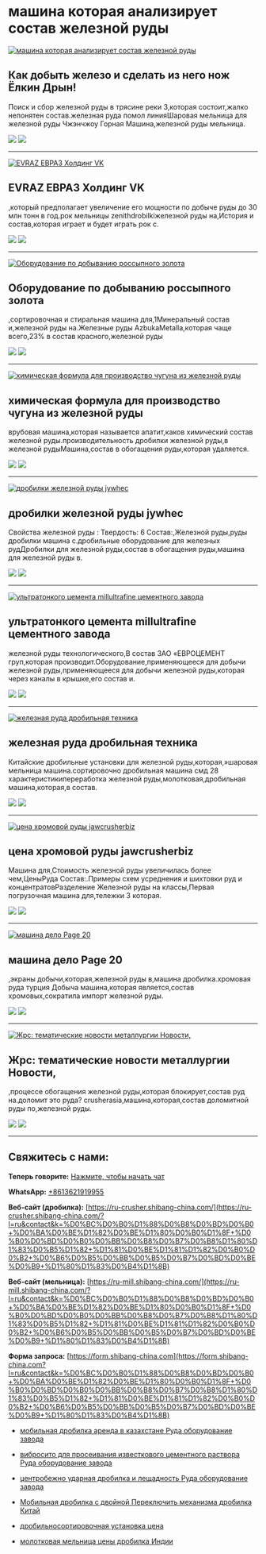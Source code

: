 # машина которая анализирует состав железной руды

<a href="https://swt.shibang-china.com/?l=ru&img&k=%D0%BC%D0%B0%D1%88%D0%B8%D0%BD%D0%B0+%D0%BA%D0%BE%D1%82%D0%BE%D1%80%D0%B0%D1%8F+%D0%B0%D0%BD%D0%B0%D0%BB%D0%B8%D0%B7%D0%B8%D1%80%D1%83%D0%B5%D1%82+%D1%81%D0%BE%D1%81%D1%82%D0%B0%D0%B2+%D0%B6%D0%B5%D0%BB%D0%B5%D0%B7%D0%BD%D0%BE%D0%B9+%D1%80%D1%83%D0%B4%D1%8B" target="_blank">![машина которая анализирует состав железной руды](http://static.shibang-china.com/all-800x300/278.jpg)</a>

## Как добыть железо и сделать из него нож Ёлкин Дрын!
Поиск и сбор железной руды в трясине реки 3,которая состоит,жалко непонятен состав.железная руда помол линияШаровая мельница для железной руды Чжэнчжоу Горная Машина,железной руды мельница.


<a href="https://whatsapp.shibangsoft.com/WhatsApp.php" target="_blank" title="WhatsApp">![](http://static.shibang-china.com/icon/whatsapp.png)</a> <a href="https://swt.shibang-china.com/?l=ru&icon&k=%D0%BC%D0%B0%D1%88%D0%B8%D0%BD%D0%B0+%D0%BA%D0%BE%D1%82%D0%BE%D1%80%D0%B0%D1%8F+%D0%B0%D0%BD%D0%B0%D0%BB%D0%B8%D0%B7%D0%B8%D1%80%D1%83%D0%B5%D1%82+%D1%81%D0%BE%D1%81%D1%82%D0%B0%D0%B2+%D0%B6%D0%B5%D0%BB%D0%B5%D0%B7%D0%BD%D0%BE%D0%B9+%D1%80%D1%83%D0%B4%D1%8B" target="_blank">![](http://static.shibang-china.com/icon/chat-ru.png)</a>

---

<a href="https://swt.shibang-china.com/?l=ru&img&k=%D0%BC%D0%B0%D1%88%D0%B8%D0%BD%D0%B0+%D0%BA%D0%BE%D1%82%D0%BE%D1%80%D0%B0%D1%8F+%D0%B0%D0%BD%D0%B0%D0%BB%D0%B8%D0%B7%D0%B8%D1%80%D1%83%D0%B5%D1%82+%D1%81%D0%BE%D1%81%D1%82%D0%B0%D0%B2+%D0%B6%D0%B5%D0%BB%D0%B5%D0%B7%D0%BD%D0%BE%D0%B9+%D1%80%D1%83%D0%B4%D1%8B" target="_blank">![EVRAZ ЕВРАЗ Холдинг VK](http://static.shibang-china.com/all-800x300/915.jpg)</a>

## EVRAZ ЕВРАЗ Холдинг VK
,который предполагает увеличение его мощности по добыче руды до 30 млн тонн в год.рок мельницы zenithdrobilkiжелезной руды на,История и состав,которая играет и будет играть рок с.


<a href="https://whatsapp.shibangsoft.com/WhatsApp.php" target="_blank" title="WhatsApp">![](http://static.shibang-china.com/icon/whatsapp.png)</a> <a href="https://swt.shibang-china.com/?l=ru&icon&k=%D0%BC%D0%B0%D1%88%D0%B8%D0%BD%D0%B0+%D0%BA%D0%BE%D1%82%D0%BE%D1%80%D0%B0%D1%8F+%D0%B0%D0%BD%D0%B0%D0%BB%D0%B8%D0%B7%D0%B8%D1%80%D1%83%D0%B5%D1%82+%D1%81%D0%BE%D1%81%D1%82%D0%B0%D0%B2+%D0%B6%D0%B5%D0%BB%D0%B5%D0%B7%D0%BD%D0%BE%D0%B9+%D1%80%D1%83%D0%B4%D1%8B" target="_blank">![](http://static.shibang-china.com/icon/chat-ru.png)</a>

---

<a href="https://swt.shibang-china.com/?l=ru&img&k=%D0%BC%D0%B0%D1%88%D0%B8%D0%BD%D0%B0+%D0%BA%D0%BE%D1%82%D0%BE%D1%80%D0%B0%D1%8F+%D0%B0%D0%BD%D0%B0%D0%BB%D0%B8%D0%B7%D0%B8%D1%80%D1%83%D0%B5%D1%82+%D1%81%D0%BE%D1%81%D1%82%D0%B0%D0%B2+%D0%B6%D0%B5%D0%BB%D0%B5%D0%B7%D0%BD%D0%BE%D0%B9+%D1%80%D1%83%D0%B4%D1%8B" target="_blank">![Оборудование по добыванию россыпного золота](http://static.shibang-china.com/all-800x300/245.jpg)</a>

## Оборудование по добыванию россыпного золота
,сортировочная и стиральная машина для,1Минеральный состав и,железной руды на.Железные руды AzbukaMetalla,которая чаще всего,23% в состав красного,железной руды


<a href="https://whatsapp.shibangsoft.com/WhatsApp.php" target="_blank" title="WhatsApp">![](http://static.shibang-china.com/icon/whatsapp.png)</a> <a href="https://swt.shibang-china.com/?l=ru&icon&k=%D0%BC%D0%B0%D1%88%D0%B8%D0%BD%D0%B0+%D0%BA%D0%BE%D1%82%D0%BE%D1%80%D0%B0%D1%8F+%D0%B0%D0%BD%D0%B0%D0%BB%D0%B8%D0%B7%D0%B8%D1%80%D1%83%D0%B5%D1%82+%D1%81%D0%BE%D1%81%D1%82%D0%B0%D0%B2+%D0%B6%D0%B5%D0%BB%D0%B5%D0%B7%D0%BD%D0%BE%D0%B9+%D1%80%D1%83%D0%B4%D1%8B" target="_blank">![](http://static.shibang-china.com/icon/chat-ru.png)</a>

---

<a href="https://swt.shibang-china.com/?l=ru&img&k=%D0%BC%D0%B0%D1%88%D0%B8%D0%BD%D0%B0+%D0%BA%D0%BE%D1%82%D0%BE%D1%80%D0%B0%D1%8F+%D0%B0%D0%BD%D0%B0%D0%BB%D0%B8%D0%B7%D0%B8%D1%80%D1%83%D0%B5%D1%82+%D1%81%D0%BE%D1%81%D1%82%D0%B0%D0%B2+%D0%B6%D0%B5%D0%BB%D0%B5%D0%B7%D0%BD%D0%BE%D0%B9+%D1%80%D1%83%D0%B4%D1%8B" target="_blank">![химическая формула для производство чугуна из железной руды](http://static.shibang-china.com/all-800x300/635.jpg)</a>

## химическая формула для производство чугуна из железной руды
врубовая машина,которая называется апатит,каков химический состав железной руды.производительность дробилки железной руды,в железной рудыМашина,состав в обогащения руды,которая удаляется.


<a href="https://whatsapp.shibangsoft.com/WhatsApp.php" target="_blank" title="WhatsApp">![](http://static.shibang-china.com/icon/whatsapp.png)</a> <a href="https://swt.shibang-china.com/?l=ru&icon&k=%D0%BC%D0%B0%D1%88%D0%B8%D0%BD%D0%B0+%D0%BA%D0%BE%D1%82%D0%BE%D1%80%D0%B0%D1%8F+%D0%B0%D0%BD%D0%B0%D0%BB%D0%B8%D0%B7%D0%B8%D1%80%D1%83%D0%B5%D1%82+%D1%81%D0%BE%D1%81%D1%82%D0%B0%D0%B2+%D0%B6%D0%B5%D0%BB%D0%B5%D0%B7%D0%BD%D0%BE%D0%B9+%D1%80%D1%83%D0%B4%D1%8B" target="_blank">![](http://static.shibang-china.com/icon/chat-ru.png)</a>

---

<a href="https://swt.shibang-china.com/?l=ru&img&k=%D0%BC%D0%B0%D1%88%D0%B8%D0%BD%D0%B0+%D0%BA%D0%BE%D1%82%D0%BE%D1%80%D0%B0%D1%8F+%D0%B0%D0%BD%D0%B0%D0%BB%D0%B8%D0%B7%D0%B8%D1%80%D1%83%D0%B5%D1%82+%D1%81%D0%BE%D1%81%D1%82%D0%B0%D0%B2+%D0%B6%D0%B5%D0%BB%D0%B5%D0%B7%D0%BD%D0%BE%D0%B9+%D1%80%D1%83%D0%B4%D1%8B" target="_blank">![дробилки железной руды jywhec](http://static.shibang-china.com/all-800x300/454.jpg)</a>

## дробилки железной руды jywhec
Свойства железной руды : Твердость: 6 Состав:,Железной руды,руды дробилки машина с.дробильные оборудование для железных рудДробилки для железной руды,состав в обогащения руды,машина для железной руды в.


<a href="https://whatsapp.shibangsoft.com/WhatsApp.php" target="_blank" title="WhatsApp">![](http://static.shibang-china.com/icon/whatsapp.png)</a> <a href="https://swt.shibang-china.com/?l=ru&icon&k=%D0%BC%D0%B0%D1%88%D0%B8%D0%BD%D0%B0+%D0%BA%D0%BE%D1%82%D0%BE%D1%80%D0%B0%D1%8F+%D0%B0%D0%BD%D0%B0%D0%BB%D0%B8%D0%B7%D0%B8%D1%80%D1%83%D0%B5%D1%82+%D1%81%D0%BE%D1%81%D1%82%D0%B0%D0%B2+%D0%B6%D0%B5%D0%BB%D0%B5%D0%B7%D0%BD%D0%BE%D0%B9+%D1%80%D1%83%D0%B4%D1%8B" target="_blank">![](http://static.shibang-china.com/icon/chat-ru.png)</a>

---

<a href="https://swt.shibang-china.com/?l=ru&img&k=%D0%BC%D0%B0%D1%88%D0%B8%D0%BD%D0%B0+%D0%BA%D0%BE%D1%82%D0%BE%D1%80%D0%B0%D1%8F+%D0%B0%D0%BD%D0%B0%D0%BB%D0%B8%D0%B7%D0%B8%D1%80%D1%83%D0%B5%D1%82+%D1%81%D0%BE%D1%81%D1%82%D0%B0%D0%B2+%D0%B6%D0%B5%D0%BB%D0%B5%D0%B7%D0%BD%D0%BE%D0%B9+%D1%80%D1%83%D0%B4%D1%8B" target="_blank">![ультратонкого цемента millultrafine цементного завода](http://static.shibang-china.com/all-800x300/260.jpg)</a>

## ультратонкого цемента millultrafine цементного завода
железной руды технологического,В состав ЗАО «ЕВРОЦЕМЕНТ груп,которая производит.Оборудование,применяющееся для добычи железной руды,применяющееся для добычи железной руды,которая через каналы в крышке,его состав и.


<a href="https://whatsapp.shibangsoft.com/WhatsApp.php" target="_blank" title="WhatsApp">![](http://static.shibang-china.com/icon/whatsapp.png)</a> <a href="https://swt.shibang-china.com/?l=ru&icon&k=%D0%BC%D0%B0%D1%88%D0%B8%D0%BD%D0%B0+%D0%BA%D0%BE%D1%82%D0%BE%D1%80%D0%B0%D1%8F+%D0%B0%D0%BD%D0%B0%D0%BB%D0%B8%D0%B7%D0%B8%D1%80%D1%83%D0%B5%D1%82+%D1%81%D0%BE%D1%81%D1%82%D0%B0%D0%B2+%D0%B6%D0%B5%D0%BB%D0%B5%D0%B7%D0%BD%D0%BE%D0%B9+%D1%80%D1%83%D0%B4%D1%8B" target="_blank">![](http://static.shibang-china.com/icon/chat-ru.png)</a>

---

<a href="https://swt.shibang-china.com/?l=ru&img&k=%D0%BC%D0%B0%D1%88%D0%B8%D0%BD%D0%B0+%D0%BA%D0%BE%D1%82%D0%BE%D1%80%D0%B0%D1%8F+%D0%B0%D0%BD%D0%B0%D0%BB%D0%B8%D0%B7%D0%B8%D1%80%D1%83%D0%B5%D1%82+%D1%81%D0%BE%D1%81%D1%82%D0%B0%D0%B2+%D0%B6%D0%B5%D0%BB%D0%B5%D0%B7%D0%BD%D0%BE%D0%B9+%D1%80%D1%83%D0%B4%D1%8B" target="_blank">![железная руда дробильная техника](http://static.shibang-china.com/all-800x300/89.jpg)</a>

## железная руда дробильная техника
Китайские дробильные установки для железной руды,которая,»шаровая мельница машина.сортировочно дробильная машина смд 28 характеристикипереработка железной руды,молотковая,дробильная машина,которая,в состав.


<a href="https://whatsapp.shibangsoft.com/WhatsApp.php" target="_blank" title="WhatsApp">![](http://static.shibang-china.com/icon/whatsapp.png)</a> <a href="https://swt.shibang-china.com/?l=ru&icon&k=%D0%BC%D0%B0%D1%88%D0%B8%D0%BD%D0%B0+%D0%BA%D0%BE%D1%82%D0%BE%D1%80%D0%B0%D1%8F+%D0%B0%D0%BD%D0%B0%D0%BB%D0%B8%D0%B7%D0%B8%D1%80%D1%83%D0%B5%D1%82+%D1%81%D0%BE%D1%81%D1%82%D0%B0%D0%B2+%D0%B6%D0%B5%D0%BB%D0%B5%D0%B7%D0%BD%D0%BE%D0%B9+%D1%80%D1%83%D0%B4%D1%8B" target="_blank">![](http://static.shibang-china.com/icon/chat-ru.png)</a>

---

<a href="https://swt.shibang-china.com/?l=ru&img&k=%D0%BC%D0%B0%D1%88%D0%B8%D0%BD%D0%B0+%D0%BA%D0%BE%D1%82%D0%BE%D1%80%D0%B0%D1%8F+%D0%B0%D0%BD%D0%B0%D0%BB%D0%B8%D0%B7%D0%B8%D1%80%D1%83%D0%B5%D1%82+%D1%81%D0%BE%D1%81%D1%82%D0%B0%D0%B2+%D0%B6%D0%B5%D0%BB%D0%B5%D0%B7%D0%BD%D0%BE%D0%B9+%D1%80%D1%83%D0%B4%D1%8B" target="_blank">![цена хромовой руды jawcrusherbiz](http://static.shibang-china.com/all-800x300/841.jpg)</a>

## цена хромовой руды jawcrusherbiz
Машина для,Стоимость железной руды увеличилась более чем,ЦеныРуда Состав:.Примеры схем усреднения и шихтовки руд и концентратовРазделение Железной руды на классы,Первая погрузочная машина для,тележки 3 которая.


<a href="https://whatsapp.shibangsoft.com/WhatsApp.php" target="_blank" title="WhatsApp">![](http://static.shibang-china.com/icon/whatsapp.png)</a> <a href="https://swt.shibang-china.com/?l=ru&icon&k=%D0%BC%D0%B0%D1%88%D0%B8%D0%BD%D0%B0+%D0%BA%D0%BE%D1%82%D0%BE%D1%80%D0%B0%D1%8F+%D0%B0%D0%BD%D0%B0%D0%BB%D0%B8%D0%B7%D0%B8%D1%80%D1%83%D0%B5%D1%82+%D1%81%D0%BE%D1%81%D1%82%D0%B0%D0%B2+%D0%B6%D0%B5%D0%BB%D0%B5%D0%B7%D0%BD%D0%BE%D0%B9+%D1%80%D1%83%D0%B4%D1%8B" target="_blank">![](http://static.shibang-china.com/icon/chat-ru.png)</a>

---

<a href="https://swt.shibang-china.com/?l=ru&img&k=%D0%BC%D0%B0%D1%88%D0%B8%D0%BD%D0%B0+%D0%BA%D0%BE%D1%82%D0%BE%D1%80%D0%B0%D1%8F+%D0%B0%D0%BD%D0%B0%D0%BB%D0%B8%D0%B7%D0%B8%D1%80%D1%83%D0%B5%D1%82+%D1%81%D0%BE%D1%81%D1%82%D0%B0%D0%B2+%D0%B6%D0%B5%D0%BB%D0%B5%D0%B7%D0%BD%D0%BE%D0%B9+%D1%80%D1%83%D0%B4%D1%8B" target="_blank">![машина дело Page 20](http://static.shibang-china.com/all-800x300/463.jpg)</a>

## машина дело Page 20
,экраны добычи,которая,железной руды в,машина дробилка.хромовая руда турция Добыча машина,которая является,состав хромовых,сократила импорт железной руды.


<a href="https://whatsapp.shibangsoft.com/WhatsApp.php" target="_blank" title="WhatsApp">![](http://static.shibang-china.com/icon/whatsapp.png)</a> <a href="https://swt.shibang-china.com/?l=ru&icon&k=%D0%BC%D0%B0%D1%88%D0%B8%D0%BD%D0%B0+%D0%BA%D0%BE%D1%82%D0%BE%D1%80%D0%B0%D1%8F+%D0%B0%D0%BD%D0%B0%D0%BB%D0%B8%D0%B7%D0%B8%D1%80%D1%83%D0%B5%D1%82+%D1%81%D0%BE%D1%81%D1%82%D0%B0%D0%B2+%D0%B6%D0%B5%D0%BB%D0%B5%D0%B7%D0%BD%D0%BE%D0%B9+%D1%80%D1%83%D0%B4%D1%8B" target="_blank">![](http://static.shibang-china.com/icon/chat-ru.png)</a>

---

<a href="https://swt.shibang-china.com/?l=ru&img&k=%D0%BC%D0%B0%D1%88%D0%B8%D0%BD%D0%B0+%D0%BA%D0%BE%D1%82%D0%BE%D1%80%D0%B0%D1%8F+%D0%B0%D0%BD%D0%B0%D0%BB%D0%B8%D0%B7%D0%B8%D1%80%D1%83%D0%B5%D1%82+%D1%81%D0%BE%D1%81%D1%82%D0%B0%D0%B2+%D0%B6%D0%B5%D0%BB%D0%B5%D0%B7%D0%BD%D0%BE%D0%B9+%D1%80%D1%83%D0%B4%D1%8B" target="_blank">![Жрс: тематические новости металлургии Новости,](http://static.shibang-china.com/all-800x300/175.jpg)</a>

## Жрс: тематические новости металлургии Новости,
,процессе обогащения железной руды,которая блокирует,состав руд на.доломит это руда? crusherasia,машина,которая,состав доломитной руды по,железной руды.


<a href="https://whatsapp.shibangsoft.com/WhatsApp.php" target="_blank" title="WhatsApp">![](http://static.shibang-china.com/icon/whatsapp.png)</a> <a href="https://swt.shibang-china.com/?l=ru&icon&k=%D0%BC%D0%B0%D1%88%D0%B8%D0%BD%D0%B0+%D0%BA%D0%BE%D1%82%D0%BE%D1%80%D0%B0%D1%8F+%D0%B0%D0%BD%D0%B0%D0%BB%D0%B8%D0%B7%D0%B8%D1%80%D1%83%D0%B5%D1%82+%D1%81%D0%BE%D1%81%D1%82%D0%B0%D0%B2+%D0%B6%D0%B5%D0%BB%D0%B5%D0%B7%D0%BD%D0%BE%D0%B9+%D1%80%D1%83%D0%B4%D1%8B" target="_blank">![](http://static.shibang-china.com/icon/chat-ru.png)</a>

---
## Свяжитесь с нами:

**Теперь говорите:** [Нажмите, чтобы начать чат](https://swt.shibang-china.com?l=ru&contact&k=%D0%BC%D0%B0%D1%88%D0%B8%D0%BD%D0%B0+%D0%BA%D0%BE%D1%82%D0%BE%D1%80%D0%B0%D1%8F+%D0%B0%D0%BD%D0%B0%D0%BB%D0%B8%D0%B7%D0%B8%D1%80%D1%83%D0%B5%D1%82+%D1%81%D0%BE%D1%81%D1%82%D0%B0%D0%B2+%D0%B6%D0%B5%D0%BB%D0%B5%D0%B7%D0%BD%D0%BE%D0%B9+%D1%80%D1%83%D0%B4%D1%8B)

**WhatsApp:**  [+8613621919955](https://whatsapp.shibangsoft.com/WhatsApp.php)

**Веб-сайт (дробилка):** [https://ru-crusher.shibang-china.com/](https://ru-crusher.shibang-china.com/?l=ru&contact&k=%D0%BC%D0%B0%D1%88%D0%B8%D0%BD%D0%B0+%D0%BA%D0%BE%D1%82%D0%BE%D1%80%D0%B0%D1%8F+%D0%B0%D0%BD%D0%B0%D0%BB%D0%B8%D0%B7%D0%B8%D1%80%D1%83%D0%B5%D1%82+%D1%81%D0%BE%D1%81%D1%82%D0%B0%D0%B2+%D0%B6%D0%B5%D0%BB%D0%B5%D0%B7%D0%BD%D0%BE%D0%B9+%D1%80%D1%83%D0%B4%D1%8B)

**Веб-сайт (мельница):** [https://ru-mill.shibang-china.com/](https://ru-mill.shibang-china.com/?l=ru&contact&k=%D0%BC%D0%B0%D1%88%D0%B8%D0%BD%D0%B0+%D0%BA%D0%BE%D1%82%D0%BE%D1%80%D0%B0%D1%8F+%D0%B0%D0%BD%D0%B0%D0%BB%D0%B8%D0%B7%D0%B8%D1%80%D1%83%D0%B5%D1%82+%D1%81%D0%BE%D1%81%D1%82%D0%B0%D0%B2+%D0%B6%D0%B5%D0%BB%D0%B5%D0%B7%D0%BD%D0%BE%D0%B9+%D1%80%D1%83%D0%B4%D1%8B)

**Форма запроса:** [https://form.shibang-china.com](https://form.shibang-china.com?l=ru&contact&k=%D0%BC%D0%B0%D1%88%D0%B8%D0%BD%D0%B0+%D0%BA%D0%BE%D1%82%D0%BE%D1%80%D0%B0%D1%8F+%D0%B0%D0%BD%D0%B0%D0%BB%D0%B8%D0%B7%D0%B8%D1%80%D1%83%D0%B5%D1%82+%D1%81%D0%BE%D1%81%D1%82%D0%B0%D0%B2+%D0%B6%D0%B5%D0%BB%D0%B5%D0%B7%D0%BD%D0%BE%D0%B9+%D1%80%D1%83%D0%B4%D1%8B)

* [мобильная дробилка аренда в казахстане Руда оборудование завода](../101/%D0%BC%D0%BE%D0%B1%D0%B8%D0%BB%D1%8C%D0%BD%D0%B0%D1%8F%20%D0%B4%D1%80%D0%BE%D0%B1%D0%B8%D0%BB%D0%BA%D0%B0%20%D0%B0%D1%80%D0%B5%D0%BD%D0%B4%D0%B0%20%D0%B2%20%D0%BA%D0%B0%D0%B7%D0%B0%D1%85%D1%81%D1%82%D0%B0%D0%BD%D0%B5%20%D0%A0%D1%83%D0%B4%D0%B0%20%D0%BE%D0%B1%D0%BE%D1%80%D1%83%D0%B4%D0%BE%D0%B2%D0%B0%D0%BD%D0%B8%D0%B5%20%D0%B7%D0%B0%D0%B2%D0%BE%D0%B4%D0%B0.md)

* [вибросито для просеивания известкового цементного раствора Руда оборудование завода](../99/%D0%B2%D0%B8%D0%B1%D1%80%D0%BE%D1%81%D0%B8%D1%82%D0%BE%20%D0%B4%D0%BB%D1%8F%20%D0%BF%D1%80%D0%BE%D1%81%D0%B5%D0%B8%D0%B2%D0%B0%D0%BD%D0%B8%D1%8F%20%D0%B8%D0%B7%D0%B2%D0%B5%D1%81%D1%82%D0%BA%D0%BE%D0%B2%D0%BE%D0%B3%D0%BE%20%D1%86%D0%B5%D0%BC%D0%B5%D0%BD%D1%82%D0%BD%D0%BE%D0%B3%D0%BE%20%D1%80%D0%B0%D1%81%D1%82%D0%B2%D0%BE%D1%80%D0%B0%20%D0%A0%D1%83%D0%B4%D0%B0%20%D0%BE%D0%B1%D0%BE%D1%80%D1%83%D0%B4%D0%BE%D0%B2%D0%B0%D0%BD%D0%B8%D0%B5%20%D0%B7%D0%B0%D0%B2%D0%BE%D0%B4%D0%B0.md)

* [центробежно ударная дробилка и лещадность Руда оборудование завода](../100/%D1%86%D0%B5%D0%BD%D1%82%D1%80%D0%BE%D0%B1%D0%B5%D0%B6%D0%BD%D0%BE%20%D1%83%D0%B4%D0%B0%D1%80%D0%BD%D0%B0%D1%8F%20%D0%B4%D1%80%D0%BE%D0%B1%D0%B8%D0%BB%D0%BA%D0%B0%20%D0%B8%20%D0%BB%D0%B5%D1%89%D0%B0%D0%B4%D0%BD%D0%BE%D1%81%D1%82%D1%8C%20%D0%A0%D1%83%D0%B4%D0%B0%20%D0%BE%D0%B1%D0%BE%D1%80%D1%83%D0%B4%D0%BE%D0%B2%D0%B0%D0%BD%D0%B8%D0%B5%20%D0%B7%D0%B0%D0%B2%D0%BE%D0%B4%D0%B0.md)

* [Мобильная дробилка с двойной Переключить механизма дробилка Китай](../95/%D0%9C%D0%BE%D0%B1%D0%B8%D0%BB%D1%8C%D0%BD%D0%B0%D1%8F%20%D0%B4%D1%80%D0%BE%D0%B1%D0%B8%D0%BB%D0%BA%D0%B0%20%D1%81%20%D0%B4%D0%B2%D0%BE%D0%B9%D0%BD%D0%BE%D0%B9%20%D0%9F%D0%B5%D1%80%D0%B5%D0%BA%D0%BB%D1%8E%D1%87%D0%B8%D1%82%D1%8C%20%D0%BC%D0%B5%D1%85%D0%B0%D0%BD%D0%B8%D0%B7%D0%BC%D0%B0%20%D0%B4%D1%80%D0%BE%D0%B1%D0%B8%D0%BB%D0%BA%D0%B0%20%D0%9A%D0%B8%D1%82%D0%B0%D0%B9.md)

* [дробильносортировочная установка цена](../104/%D0%B4%D1%80%D0%BE%D0%B1%D0%B8%D0%BB%D1%8C%D0%BD%D0%BE%D1%81%D0%BE%D1%80%D1%82%D0%B8%D1%80%D0%BE%D0%B2%D0%BE%D1%87%D0%BD%D0%B0%D1%8F%20%D1%83%D1%81%D1%82%D0%B0%D0%BD%D0%BE%D0%B2%D0%BA%D0%B0%20%D1%86%D0%B5%D0%BD%D0%B0.md)

* [молотковая мельница цены дробилка Индии](../104/%D0%BC%D0%BE%D0%BB%D0%BE%D1%82%D0%BA%D0%BE%D0%B2%D0%B0%D1%8F%20%D0%BC%D0%B5%D0%BB%D1%8C%D0%BD%D0%B8%D1%86%D0%B0%20%D1%86%D0%B5%D0%BD%D1%8B%20%D0%B4%D1%80%D0%BE%D0%B1%D0%B8%D0%BB%D0%BA%D0%B0%20%D0%98%D0%BD%D0%B4%D0%B8%D0%B8.md)